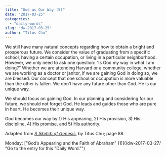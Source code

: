 ```yaml
---
title: "God as Our Way (5)"
date: "2017-03-25"
categories: 
  - "daily-words"
slug: "dw-2017-03-25"
author: "Titus Chu"
---
```


We still have many natural concepts regarding how to obtain a bright and prosperous future. We consider the value of graduating from a specific school, having a certain occupation, or living in a particular neighborhood. However, we only need to ask one question: “Is God my way in what I am doing?” Whether we are attending Harvard or a community college, whether we are working as a doctor or janitor, if we are gaining God in doing so, we are blessed. Our concept that one school or occupation is more valuable than the other is fallen. We don’t have any future other than God. He is our unique way.

We should focus on gaining God. In our planning and considering for our future, we should not forget God. He leads and guides those who are pure in heart. He becomes their unique way.

God becomes our way by 1) His appearing, 2) His provision, 3) His discipline, 4) His promise, and 5) His authority.

Adapted from _[A Sketch of Genesis](/book-gen-sketch/ "Go to the listing for this book.")_, by Titus Chu; page 88.

Monday: ["God’s Appearing and the Faith of Abraham" (1)](/dw-2017-03-27/ "Go to the entry for this "Daily Word."")
